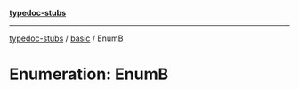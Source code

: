 [**typedoc-stubs**](../../index.md)

***

[typedoc-stubs](../../index.md) / [basic](../index.md) / EnumB

# Enumeration: EnumB
